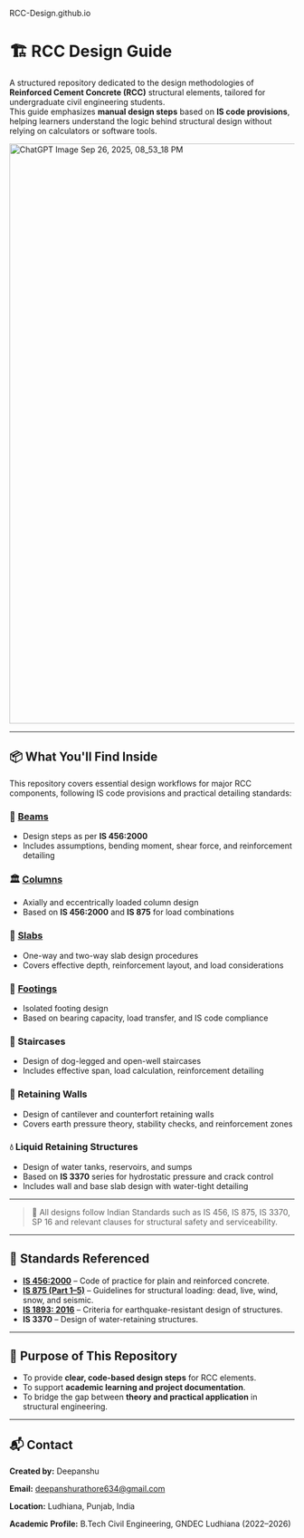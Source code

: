 RCC-Design.github.io

# 🏗️ RCC Design Guide 

A structured repository dedicated to the design methodologies of **Reinforced Cement Concrete (RCC)** structural elements, tailored for undergraduate civil engineering students.  
This guide emphasizes **manual design steps** based on **IS code provisions**, helping learners understand the logic behind structural design without relying on calculators or software tools.

<img width="1024" height="1024" alt="ChatGPT Image Sep 26, 2025, 08_53_18 PM" src="https://github.com/user-attachments/assets/13735fe4-4976-4555-a101-5a66a6b3c5f1" />

---

## 📦 What You'll Find Inside

This repository covers essential design workflows for major RCC components, following IS code provisions and practical detailing standards:

### 🧱 [Beams](Beams.md)
- Design steps as per **IS 456:2000**
- Includes assumptions, bending moment, shear force, and reinforcement detailing

### 🏛️ [Columns](Column.md)
- Axially and eccentrically loaded column design
- Based on **IS 456:2000** and **IS 875** for load combinations

### 🔩 [Slabs](Slabs.md)
- One-way and two-way slab design procedures
- Covers effective depth, reinforcement layout, and load considerations

### 🧱 [Footings](Footing.md)
- Isolated footing design
- Based on bearing capacity, load transfer, and IS code compliance

### 🧗 Staircases
- Design of dog-legged and open-well staircases
- Includes effective span, load calculation, reinforcement detailing

### 🧱 Retaining Walls
- Design of cantilever and counterfort retaining walls
- Covers earth pressure theory, stability checks, and reinforcement zones

### 💧 Liquid Retaining Structures
- Design of water tanks, reservoirs, and sumps
- Based on **IS 3370** series for hydrostatic pressure and crack control
- Includes wall and base slab design with water-tight detailing

---

> 📘 All designs follow Indian Standards such as IS 456, IS 875, IS 3370, SP 16 and relevant clauses for structural safety and serviceability.

---

## 📖 Standards Referenced

- **[IS 456:2000](IS456_11zon.pdf)** – Code of practice for plain and reinforced concrete.
- **[IS 875 (Part 1–5)](Design_Loads.md)** – Guidelines for structural loading: dead, live, wind, snow, and seismic.
- **[IS 1893: 2016](IS_1893_1_2016_AMD2_Reff2021.pdf)** – Criteria for earthquake-resistant design of structures.
- **IS 3370** – Design of water-retaining structures.

---

## 🎯 Purpose of This Repository

- To provide **clear, code-based design steps** for RCC elements.
- To support **academic learning and project documentation**.
- To bridge the gap between **theory and practical application** in structural engineering.

---

## 📬 Contact

**Created by:** Deepanshu  

**Email:** deepanshurathore634@gmail.com

**Location:** Ludhiana, Punjab, India  

**Academic Profile:** B.Tech Civil Engineering, GNDEC Ludhiana (2022–2026)
